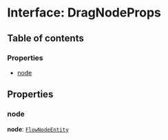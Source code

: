 # Interface: DragNodeProps

## Table of contents

### Properties

* [node](/en/auto-docs/document/interfaces/DragNodeProps.md#node)

## Properties

### node

**node**: [`FlowNodeEntity`](/en/auto-docs/document/classes/FlowNodeEntity-1.md)
